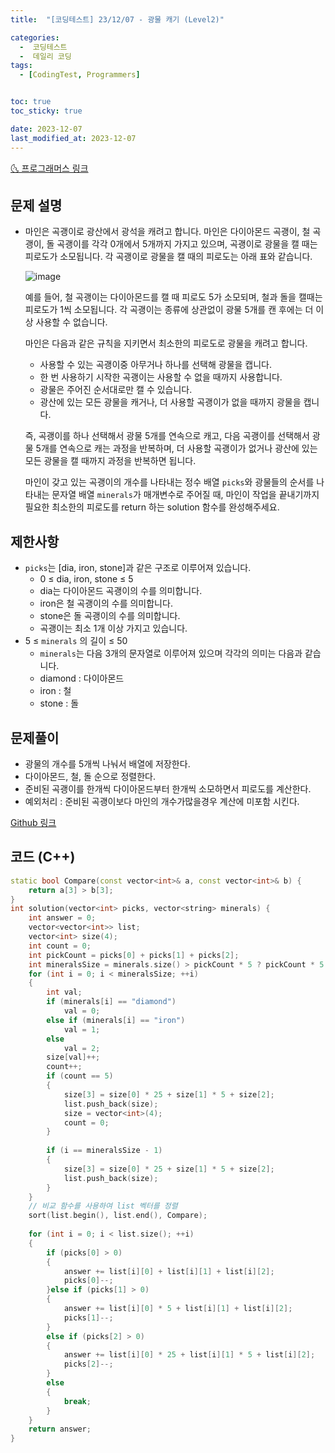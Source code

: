 ```yaml
---
title:  "[코딩테스트] 23/12/07 - 광물 캐기 (Level2)" 

categories:
  -  코딩테스트
  -  데일리 코딩
tags:
  - [CodingTest, Programmers]


toc: true
toc_sticky: true

date: 2023-12-07
last_modified_at: 2023-12-07
---
```



[🌜 프로그래머스 링크](https://school.programmers.co.kr/learn/courses/30/lessons/172927)

## 문제 설명
- 마인은 곡괭이로 광산에서 광석을 캐려고 합니다. 마인은 다이아몬드 곡괭이, 철 곡괭이, 돌 곡괭이를 각각 0개에서 5개까지 가지고 있으며, 곡괭이로 광물을 캘 때는 피로도가 소모됩니다. 각 곡괭이로 광물을 캘 때의 피로도는 아래 표와 같습니다.

  ![image](https://user-images.githubusercontent.com/62426665/217975815-63c58d04-0421-4c39-85ce-17613b9c9389.png)

  예를 들어, 철 곡괭이는 다이아몬드를 캘 때 피로도 5가 소모되며, 철과 돌을 캘때는 피로도가 1씩 소모됩니다. 각 곡괭이는 종류에 상관없이 광물 5개를 캔 후에는 더 이상 사용할 수 없습니다.

  마인은 다음과 같은 규칙을 지키면서 최소한의 피로도로 광물을 캐려고 합니다.

  - 사용할 수 있는 곡괭이중 아무거나 하나를 선택해 광물을 캡니다.
  - 한 번 사용하기 시작한 곡괭이는 사용할 수 없을 때까지 사용합니다.
  - 광물은 주어진 순서대로만 캘 수 있습니다.
  - 광산에 있는 모든 광물을 캐거나, 더 사용할 곡괭이가 없을 때까지 광물을 캡니다.

  즉, 곡괭이를 하나 선택해서 광물 5개를 연속으로 캐고, 다음 곡괭이를 선택해서 광물 5개를 연속으로 캐는 과정을 반복하며, 더 사용할 곡괭이가 없거나 광산에 있는 모든 광물을 캘 때까지 과정을 반복하면 됩니다.

  마인이 갖고 있는 곡괭이의 개수를 나타내는 정수 배열 `picks`와 광물들의 순서를 나타내는 문자열 배열 `minerals`가 매개변수로 주어질 때, 마인이 작업을 끝내기까지 필요한 최소한의 피로도를 return 하는 solution 함수를 완성해주세요.

## 제한사항
- `picks`는 [dia, iron, stone]과 같은 구조로 이루어져 있습니다.
  - 0 ≤ dia, iron, stone ≤ 5
  - dia는 다이아몬드 곡괭이의 수를 의미합니다.
  - iron은 철 곡괭이의 수를 의미합니다.
  - stone은 돌 곡괭이의 수를 의미합니다.
  - 곡괭이는 최소 1개 이상 가지고 있습니다.
- 5 ≤ `minerals` 의 길이 ≤ 50
  - `minerals`는 다음 3개의 문자열로 이루어져 있으며 각각의 의미는 다음과 같습니다.
  - diamond : 다이아몬드
  - iron : 철
  - stone : 돌

## 문제풀이
- 광물의 개수를 5개씩 나눠서 배열에 저장한다.
- 다이아몬드, 철, 돌 순으로 정렬한다.
- 준비된 곡괭이를 한개씩 다이아몬드부터 한개씩 소모하면서 피로도를 계산한다.
- 예외처리 :  준비된 곡괭이보다 마인의 개수가많을경우 계산에 미포함 시킨다.

[Github 링크](https://github.com/OneThingChanged/DailyCodingTest/blob/main/Program/CodingTestCpp/Level2/Minecraft.h)

## 코드 (C++)
```cpp
static bool Compare(const vector<int>& a, const vector<int>& b) {
    return a[3] > b[3];
}
int solution(vector<int> picks, vector<string> minerals) {
    int answer = 0;
    vector<vector<int>> list;
    vector<int> size(4);
    int count = 0;
    int pickCount = picks[0] + picks[1] + picks[2];
    int mineralsSize = minerals.size() > pickCount * 5 ? pickCount * 5 : minerals.size();
    for (int i = 0; i < mineralsSize; ++i)
    {
        int val;
        if (minerals[i] == "diamond")
            val = 0;
        else if (minerals[i] == "iron")
            val = 1;
        else
            val = 2;
        size[val]++;
        count++;
        if (count == 5)
        {
            size[3] = size[0] * 25 + size[1] * 5 + size[2];
            list.push_back(size);
            size = vector<int>(4);
            count = 0;
        }
        
        if (i == mineralsSize - 1)
        {
            size[3] = size[0] * 25 + size[1] * 5 + size[2];
            list.push_back(size);
        }
    }
    // 비교 함수를 사용하여 list 벡터를 정렬
    sort(list.begin(), list.end(), Compare);
        
    for (int i = 0; i < list.size(); ++i)
    {
        if (picks[0] > 0)
        {
            answer += list[i][0] + list[i][1] + list[i][2];
            picks[0]--;
        }else if (picks[1] > 0)
        {
            answer += list[i][0] * 5 + list[i][1] + list[i][2];
            picks[1]--;
        }
        else if (picks[2] > 0)
        {
            answer += list[i][0] * 25 + list[i][1] * 5 + list[i][2];
            picks[2]--;
        }
        else
        {
            break;
        }
    }
    return answer;
}
```
## 
<script src="https://utteranc.es/client.js"
        repo="OneThingChanged/OneThingChanged.github.io"
        issue-term="pathname"
        label="utterances"
        theme="github-dark"
        crossorigin="anonymous"
        async>
</script>
